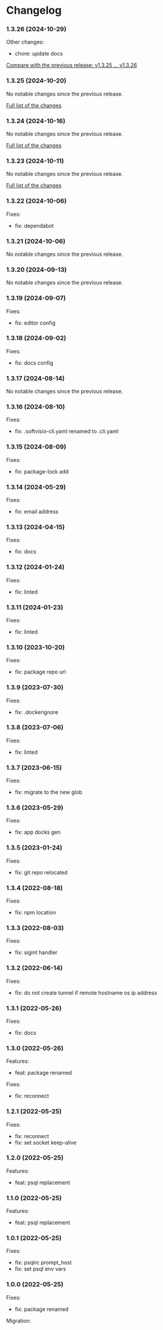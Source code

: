 # Changelog

### 1.3.26 (2024-10-29)

Other changes:

-   chore: update docs

[Compare with the previous release: v1.3.25 ... v1.3.26](https://github.com/softvisio/psqls/compare/v1.3.25...v1.3.26)

### 1.3.25 (2024-10-20)

No notable changes since the previous release.

[Full list of the changes](https://github.com/softvisio/psqls/compare/v1.3.24...v1.3.25)

### 1.3.24 (2024-10-16)

No notable changes since the previous release.

[Full list of the changes](https://github.com/softvisio/psqls/compare/v1.3.23...v1.3.24)

### 1.3.23 (2024-10-11)

No notable changes since the previous release.

[Full list of the changes](https://github.com/softvisio/psqls/compare/v1.3.22...v1.3.23)

### 1.3.22 (2024-10-06)

Fixes:

-   fix: dependabot

### 1.3.21 (2024-10-06)

No notable changes since the previous release.

### 1.3.20 (2024-09-13)

No notable changes since the previous release.

### 1.3.19 (2024-09-07)

Fixes:

-   fix: editor config

### 1.3.18 (2024-09-02)

Fixes:

-   fix: docs config

### 1.3.17 (2024-08-14)

No notable changes since the previous release.

### 1.3.16 (2024-08-10)

Fixes:

-   fix: .softvisio-cli.yaml renamed to .cli.yaml

### 1.3.15 (2024-08-09)

Fixes:

-   fix: package-lock add

### 1.3.14 (2024-05-29)

Fixes:

-   fix: email address

### 1.3.13 (2024-04-15)

Fixes:

-   fix: docs

### 1.3.12 (2024-01-24)

Fixes:

-   fix: linted

### 1.3.11 (2024-01-23)

Fixes:

-   fix: linted

### 1.3.10 (2023-10-20)

Fixes:

-   fix: package repo url

### 1.3.9 (2023-07-30)

Fixes:

-   fix: .dockerignore

### 1.3.8 (2023-07-06)

Fixes:

-   fix: linted

### 1.3.7 (2023-06-15)

Fixes:

-   fix: migrate to the new glob

### 1.3.6 (2023-05-29)

Fixes:

-   fix: app docks gen

### 1.3.5 (2023-01-24)

Fixes:

-   fix: git repo relocated

### 1.3.4 (2022-08-18)

Fixes:

-   fix: npm location

### 1.3.3 (2022-08-03)

Fixes:

-   fix: sigint handler

### 1.3.2 (2022-06-14)

Fixes:

-   fix: do not create tunnel if remote hostname os ip address

### 1.3.1 (2022-05-26)

Fixes:

-   fix: docs

### 1.3.0 (2022-05-26)

Features:

-   feat: package renamed

Fixes:

-   fix: reconnect

### 1.2.1 (2022-05-25)

Fixes:

-   fix: reconnect
-   fix: set socket keep-alive

### 1.2.0 (2022-05-25)

Features:

-   feat: psql replacement

### 1.1.0 (2022-05-25)

Features:

-   feat: psql replacement

### 1.0.1 (2022-05-25)

Fixes:

-   fix: psqlrc prompt_host
-   fix: set psql env vars

### 1.0.0 (2022-05-25)

Fixes:

-   fix: package renamed

Migration:
